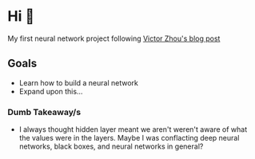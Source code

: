 # Hi 🫡

My first neural network project following [Victor Zhou's blog post](https://victorzhou.com/blog/intro-to-neural-networks/)

## Goals

-   Learn how to build a neural network
-   Expand upon this...

### Dumb Takeaway/s

-   I always thought hidden layer meant we aren't weren't aware of what the values were in the layers. Maybe I was conflacting deep neural networks, black boxes, and neural networks in general? 
